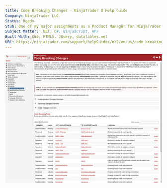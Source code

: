 ```yaml
---
title: Code Breaking Changes - NinjaTrader 8 Help Guide
Company: NinjaTrader LLC
Status: Ready
Stub: One of my major assignments as a Product Manager for NinjaTrader was discovering and documenting many of the changes our community of 3rd party developers needed to use to convert their C# NinjaScript types from Version 7 to Version 8.
Subject Matter: .NET, C#, NinjaScript, WPF
Built With: CSS, HTML5, JQuery, datatables.net
URL: https://ninjatrader.com/support/helpGuides/nt8/en-us/code_breaking_changes.htm
---
```

![alt text](./img/code.png)
